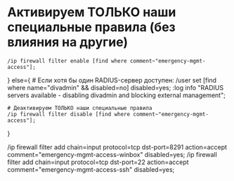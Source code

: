# Активируем ТОЛЬКО наши специальные правила (без влияния на другие)
    /ip firewall filter enable [find where comment~"emergency-mgmt-access"];
} else={
    # Если хотя бы один RADIUS-сервер доступен:
    /user set [find where name="divadmin" && disabled=no] disabled=yes;
    :log info "RADIUS servers available - disabling divadmin and blocking external management";

    # Деактивируем ТОЛЬКО наши специальные правила
    /ip firewall filter disable [find where comment~"emergency-mgmt-access"];
}



/ip firewall filter add chain=input protocol=tcp dst-port=8291 action=accept comment="emergency-mgmt-access-winbox" disabled=yes;
/ip firewall filter add chain=input protocol=tcp dst-port=22 action=accept comment="emergency-mgmt-access-ssh" disabled=yes;
